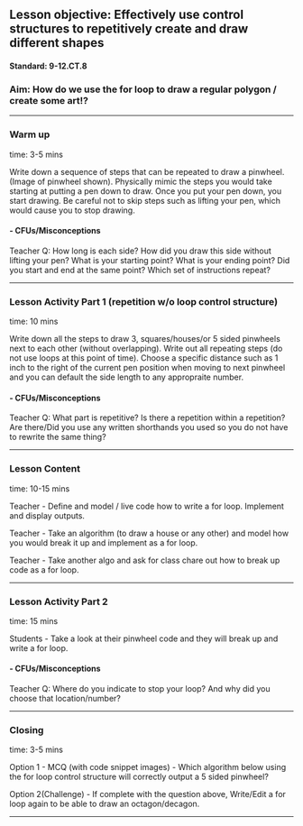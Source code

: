 ## Lesson objective: Effectively use control structures to repetitively create and draw different shapes

#### Standard: 9-12.CT.8


### Aim: How do we use the for loop to draw a regular polygon / create some art!?

---

### Warm up
time: 3-5 mins

Write down a sequence of steps that can be repeated to draw a pinwheel. (Image of pinwheel shown). 
Physically mimic the steps you would take starting at putting a pen down to draw. Once you put your pen down, you start drawing. Be careful not to skip steps such as lifting your pen, which would cause you to stop drawing.

#### - CFUs/Misconceptions
Teacher Q: How long is each side? How did you draw this side without lifting your pen? What is your starting point? What is your ending point? Did you start and end at the same point? Which set of instructions repeat?


---

### Lesson Activity Part 1 (repetition w/o loop control structure)
time: 10 mins

Write down all the steps to draw 3, squares/houses/or 5 sided pinwheels next to each other (without overlapping). Write out all repeating steps (do not use loops at this point of time).
Choose a specific distance such as 1 inch to the right of the current pen position when moving to next pinwheel and you can default the side length to any appropraite number.

#### - CFUs/Misconceptions
Teacher Q: What part is repetitive? Is there a repetition within a repetition? Are there/Did you use any written shorthands you used so you do not have to rewrite the same thing?

---

### Lesson Content
time: 10-15 mins

Teacher - Define and model / live code how to write a for loop. Implement and display outputs.

Teacher - Take an algorithm (to draw a house or any other) and model how you would break it up and implement as a for loop.

Teacher - Take another algo and ask for class chare out how to break up code as a for loop.


---

### Lesson Activity Part 2
time: 15 mins

Students - Take a look at their pinwheel code and they will break up and write a for loop.


#### - CFUs/Misconceptions
Teacher Q: Where do you indicate to stop your loop? And why did you choose that location/number?

---

### Closing
time: 3-5 mins

Option 1 - MCQ (with code snippet images) - Which algorithm below using the for loop control structure will correctly output a 5 sided pinwheel?

Option 2(Challenge) - If complete with the question above, Write/Edit a for loop again to be able to draw an octagon/decagon.


---
